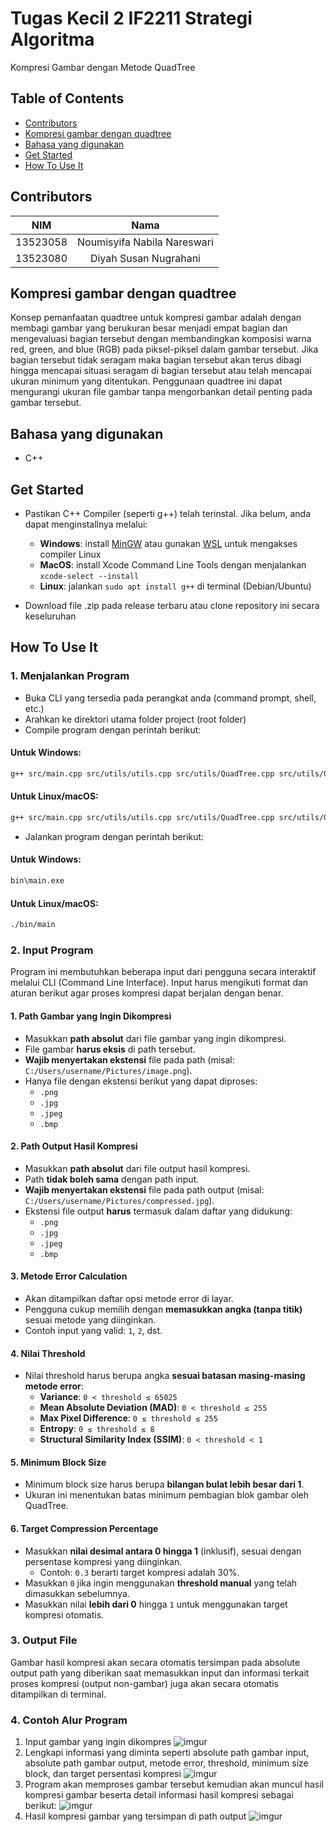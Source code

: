 # **Tugas Kecil 2 IF2211 Strategi Algoritma**
Kompresi Gambar dengan Metode QuadTree
<br>

## Table of Contents
- [Contributors](#contributors)
- [Kompresi gambar dengan quadtree](#kompresi-gambar-dengan-quadtree)
- [Bahasa yang digunakan](#bahasa-yang-digunakan)
- [Get Started](#get-started)
- [How To Use It](#how-to-use-it)


## Contributors
<div align="center">

| **NIM**  | **Nama** |
| ------------- |:-------------:|
| 13523058   | Noumisyifa Nabila Nareswari |
| 13523080   | Diyah Susan Nugrahani |

</div>

## Kompresi gambar dengan quadtree

Konsep pemanfaatan quadtree untuk kompresi gambar adalah dengan membagi gambar yang berukuran besar menjadi empat bagian dan mengevaluasi bagian tersebut dengan membandingkan komposisi warna red, green, and blue (RGB) pada piksel-piksel dalam gambar tersebut. Jika bagian tersebut tidak seragam maka bagian tersebut akan terus dibagi hingga mencapai situasi seragam di bagian tersebut atau telah mencapai ukuran minimum yang ditentukan. Penggunaan quadtree ini dapat mengurangi ukuran file gambar tanpa mengorbankan detail penting pada gambar tersebut.

## Bahasa yang digunakan
- C++

## Get Started
- Pastikan C++ Compiler (seperti g++) telah terinstal. Jika belum, anda dapat menginstallnya melalui:
  - **Windows**: install [MinGW](https://www.mingw-w64.org/) atau gunakan [WSL](https://learn.microsoft.com/en-us/windows/wsl/install) untuk mengakses compiler Linux
  - **MacOS**: install Xcode Command Line Tools dengan menjalankan `xcode-select --install`
  - **Linux**: jalankan `sudo apt install g++` di terminal (Debian/Ubuntu)

- Download file .zip pada release terbaru atau clone repository ini secara keseluruhan

## How To Use It

### 1. Menjalankan Program
- Buka CLI yang tersedia pada perangkat anda (command prompt, shell, etc.)
- Arahkan ke direktori utama folder project (root folder)
- Compile program dengan perintah berikut:

#### Untuk **Windows**:
  ```bash
g++ src/main.cpp src/utils/utils.cpp src/utils/QuadTree.cpp src/utils/QuadTreeNode.cpp src/utils/ErrorMeasures.cpp -o bin/main.exe -Isrc/includes -Isrc/utils
  ```

#### Untuk **Linux/macOS**:
  ```bash
g++ src/main.cpp src/utils/utils.cpp src/utils/QuadTree.cpp src/utils/QuadTreeNode.cpp src/utils/ErrorMeasures.cpp -o bin/main -Isrc/includes -Isrc/utils

  ```

- Jalankan program dengan perintah berikut:

#### Untuk **Windows**:
  ```bash
bin\main.exe
  ```

#### Untuk **Linux/macOS**:
  ```bash
./bin/main
  ```

### 2. Input Program
Program ini membutuhkan beberapa input dari pengguna secara interaktif melalui CLI (Command Line Interface). Input harus mengikuti format dan aturan berikut agar proses kompresi dapat berjalan dengan benar.

#### 1. Path Gambar yang Ingin Dikompresi
- Masukkan **path absolut** dari file gambar yang ingin dikompresi.
- File gambar **harus eksis** di path tersebut.
- **Wajib menyertakan ekstensi** file pada path (misal: `C:/Users/username/Pictures/image.png`).
- Hanya file dengan ekstensi berikut yang dapat diproses:
  - `.png`
  - `.jpg`
  - `.jpeg`
  - `.bmp`

#### 2. Path Output Hasil Kompresi
- Masukkan **path absolut** dari file output hasil kompresi.
- Path **tidak boleh sama** dengan path input.
- **Wajib menyertakan ekstensi** file pada path output (misal: `C:/Users/username/Pictures/compressed.jpg`).
- Ekstensi file output **harus** termasuk dalam daftar yang didukung:
  - `.png`
  - `.jpg`
  - `.jpeg`
  - `.bmp`

#### 3. Metode Error Calculation
- Akan ditampilkan daftar opsi metode error di layar.
- Pengguna cukup memilih dengan **memasukkan angka (tanpa titik)** sesuai metode yang diinginkan.
- Contoh input yang valid: `1`, `2`, dst.

#### 4. Nilai Threshold
- Nilai threshold harus berupa angka **sesuai batasan masing-masing metode error**:
  - **Variance**: `0 < threshold ≤ 65025`
  - **Mean Absolute Deviation (MAD)**: `0 < threshold ≤ 255`
  - **Max Pixel Difference**: `0 ≤ threshold ≤ 255`
  - **Entropy**: `0 ≤ threshold ≤ 8`
  - **Structural Similarity Index (SSIM)**: `0 < threshold < 1`

#### 5. Minimum Block Size
- Minimum block size harus berupa **bilangan bulat lebih besar dari 1**.
- Ukuran ini menentukan batas minimum pembagian blok gambar oleh QuadTree.

#### 6. Target Compression Percentage
- Masukkan **nilai desimal antara 0 hingga 1** (inklusif), sesuai dengan persentase kompresi yang diinginkan.
  - Contoh: `0.3` berarti target kompresi adalah 30%.
- Masukkan `0` jika ingin menggunakan **threshold manual** yang telah dimasukkan sebelumnya.
- Masukkan nilai **lebih dari 0** hingga `1` untuk menggunakan target kompresi otomatis.


### 3. Output File
Gambar hasil kompresi akan secara otomatis tersimpan pada absolute output path yang diberikan saat memasukkan input dan informasi terkait proses kompresi (output non-gambar) juga akan secara otomatis ditampilkan di terminal.

### 4. Contoh Alur Program
1. Input gambar yang ingin dikompres
![imgur](https://i.imgur.com/JsstQyk.png)
2. Lengkapi informasi yang diminta seperti absolute path gambar input, absolute path gambar output, metode error, threshold, minimum size block, dan target persentasi kompresi
![imgur](https://i.imgur.com/gzrlLrH.jpg)
3. Program akan memproses gambar tersebut kemudian akan muncul hasil kompresi gambar beserta detail informasi hasil kompresi sebagai berikut:
![imgur](https://i.imgur.com/zIasqfU.jpg)
4. Hasil kompresi gambar yang tersimpan di path output
![imgur](https://i.imgur.com/XkLd5Fl.jpg)
